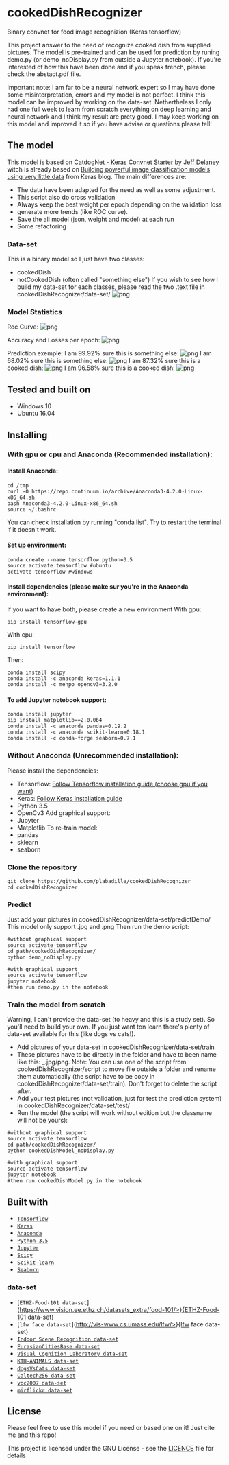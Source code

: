 # cookedDishRecognizer
Binary convnet for food image recognizion (Keras tensorflow)

This project answer to the need of recognize cooked dish from supplied pictures. The model is pre-trained and can be used for prediction by runing demo.py (or demo_noDisplay.py from outside a Jupyter notebook). If you're interested of how this have been done and if you speak french, please check the abstact.pdf file.

Important note: I am far to be a neural network expert so I may have done some misinterpretation, errors and my model is not perfect. I think this model can be improved by working on the data-set. Nethertheless I only had one full week to learn from scratch everything on deep learning and neural network and I think my result are prety good. I may keep working on this model and improved it so if you have advise or questions please tell!

## The model
This model is based on [CatdogNet - Keras Convnet Starter](https://www.kaggle.com/jeffd23/dogs-vs-cats-redux-kernels-edition/catdognet-keras-convnet-starter) by [Jeff Delaney](https://www.kaggle.com/jeffd23) witch is already based on [Building powerful image classification models using very little data](https://blog.keras.io/building-powerful-image-classification-models-using-very-little-data.html) from Keras blog.
The main differences are:
- The data have been adapted for the need as well as some adjustment. 
- This script also do cross validation
- Always keep the best weight per epoch depending on the validation loss
- generate more trends (like ROC curve).
- Save the all model (json, weight and model) at each run
- Some refactoring

### Data-set
This is a binary model so I just have two classes:
- cookedDish
- notCookedDish (often called "something else")
If you wish to see how I build my data-set for each classes, please read the two .text file in cookedDishRecognizer/data-set/
![png](latex/img/dataset.png)

### Model Statistics
Roc Curve:
![png](latex/img/3-roc.png)

Accuracy and Losses per epoch:
![png](latex/img/3-accLoss.png)

Prediction exemple:
I am 99.92% sure this is something else:
![png](latex/img/output_0_15.png)
I am 68.02% sure this is something else:
![png](latex/img/output_0_21.png)
I am 87.32% sure this is a cooked dish:
![png](latex/img/output_0_23.png)
I am 96.58% sure this is a cooked dish:
![png](latex/img/output_0_27.png)


## Tested and built on
- Windows 10
- Ubuntu 16.04

## Installing

### With gpu or cpu and Anaconda (Recommended installation):
#### Install Anaconda:
```
cd /tmp
curl -O https://repo.continuum.io/archive/Anaconda3-4.2.0-Linux-x86_64.sh
bash Anaconda3-4.2.0-Linux-x86_64.sh
source ~/.bashrc
```
You can check installation by running "conda list". Try to restart the terminal if it doesn't work.

#### Set up environment:
```
conda create --name tensorflow python=3.5
source activate tensorflow #ubuntu
activate tensorflow #windows
```

#### Install dependencies (please make sur you're in the Anaconda environment):
If you want to have both, please create a new environment
With gpu:
```
pip install tensorflow-gpu
```
With cpu:
```
pip install tensorflow
```
Then:
```
conda install scipy
conda install -c anaconda keras=1.1.1 
conda install -c menpo opencv3=3.2.0
```

#### To add Jupyter notebook support:
```
conda install jupyter
pip install matplotlib==2.0.0b4
conda install -c anaconda pandas=0.19.2
conda install -c anaconda scikit-learn=0.18.1 
conda install -c conda-forge seaborn=0.7.1 
```

### Without Anaconda (Unrecommended installation):
Please install the dependencies:
- Tensorflow: [Follow Tensorflow installation guide (choose gpu if you want)](https://www.tensorflow.org/install/)
- Keras: [Follow Keras installation guide](https://keras.io/#installation)
- Python 3.5
- OpenCv3
Add graphical support:
- Jupyter
- Matplotlib
To re-train model:
- pandas
- sklearn
- seaborn

### Clone the repository
```
git clone https://github.com/plabadille/cookedDishRecognizer
cd cookedDishRecognizer
```

### Predict
Just add your pictures in cookedDishRecognizer/data-set/predictDemo/
This model only support .jpg and .png
Then run the demo script:
```
#without graphical support
source activate tensorflow
cd path/cookedDishRecognizer/
python demo_noDisplay.py 
```
```
#with graphical support
source activate tensorflow
jupyter notebook
#then run demo.py in the notebook
```

### Train the model from scratch
Warning, I can't provide the data-set (to heavy and this is a study set). So you'll need to build your own. If you just want ton learn there's plenty of data-set available for this (like dogs vs cats!).
- Add pictures of your data-set in cookedDishRecognizer/data-set/train
- These pictures have to be directly in the folder and have to been name like this: <CLASSNAME>_<NAME>.jpg/png.
Note: You can use one of the script from cookedDishRecognizer/script to move file outside a folder and rename them automatically (the script have to be copy in cookedDishRecognizer/data-set/train). Don't forget to delete the script after.
- Add your test pictures (not validation, just for test the prediction system) in cookedDishRecognizer/data-set/test/
- Run the model (the script will work without edition but the classname will not be yours):
```
#without graphical support
source activate tensorflow
cd path/cookedDishRecognizer/
python cookedDishModel_noDisplay.py
```
```
#with graphical support
source activate tensorflow
jupyter notebook
#then run cookedDishModel.py in the notebook
```

## Built with

* [`Tensorflow`](https://vuejs.org/)
* [`Keras`](https://router.vuejs.org/en/)
* [`Anaconda`](http://materializecss.com/)
* [`Python 3.5`](http://materializecss.com/)
* [`Jupyter`](http://materializecss.com/)
* [`Scipy`](http://materializecss.com/)
* [`Scikit-learn`](http://materializecss.com/)
* [`Seaborn`](http://materializecss.com/)

### data-set

* [`ETHZ-Food-101 data-set`](https://www.vision.ee.ethz.ch/datasets_extra/food-101/>}{ETHZ-Food-101 data-set)
* [`lfw face data-set`](http://vis-www.cs.umass.edu/lfw/>}{lfw face data-set)
* [`Indoor Scene Recognition data-set`](http://web.mit.edu/torralba/www/indoor.html)
* [`EurasianCitiesBase data-set`](https://graphics.cs.msu.ru/en/research/projects/msr/geometry)
* [`Visual Cognition Laboratory data-set`](http://cvcl.mit.edu/database.html)
* [`KTH-ANIMALS data-set`](https://www.csc.kth.se/~heydarma/Datasets.html)
* [`dogsVsCats data-set`](https://www.kaggle.com/c/dogs-vs-cats-redux-kernels-edition)
* [`Caltech256 data-set`](https://www.vision.caltech.edu/Image_Datasets/Caltech256/)
* [`voc2007 data-set`](http://host.robots.ox.ac.uk/pascal/VOC/voc2007/index.html)
* [`mirflickr data-set`](http://press.liacs.nl/mirflickr/mirdownload.html)

## License

Please feel free to use this model if you need or based one on it! Just cite me and this repo!

This project is licensed under the GNU License - see the [LICENCE](LICENSE) file for details
